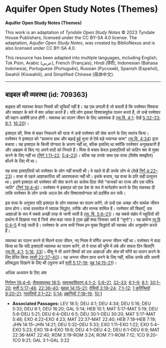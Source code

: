 # Aquifer Open Study Notes (Themes)

**Aquifer Open Study Notes (Themes)**

This work is an adaptation of *Tyndale Open Study Notes* © 2023 Tyndale House Publishers, licensed under the CC BY\-SA 4\.0 license. The adaptation, *Aquifer Open Study Notes*, was created by BiblioNexus and is also licensed under CC BY\-SA 4\.0\.

This resource has been adapted into multiple languages, including English, Tok Pisin, Arabic (عربي), French (Français), Hindi (हिंदी), Indonesian (Bahasa Indonesia), Portuguese (Português), Russian (Русский), Spanish (Español), Swahili (Kiswahili), and Simplified Chinese (简体中文).



--------------------------------

## बाइबल की व्यवस्था (id: 709363)

बाइबल की व्यवस्था केवल नियमों की सूचियाँ नहीं है। यह एक प्रणाली है जो बताती है कि परमेश्वर विश्वास और व्यवहार के बारे में क्या अपेक्षा करते हैं। यदि लोग इसका विश्वासपूर्वक पालन करते हैं, तो उन्हें परमेश्वर की महान आशीषें प्राप्त होंगी। व्यवस्था का पालन जीवन के लिए आवश्यक है ([व्य.वि. 4:1](https://ref.ly/Deut4:1); देखें [5:32–33](https://ref.ly/Deut5:32-Deut5:33); [8:1](https://ref.ly/Deut8:1); [16:20](https://ref.ly/Deut16:20))।

इस्राएल की, मिस्र से बाहर निकलने की यात्रा ने उन्हें परमेश्वर की सेवा करने के लिए स्वतंत्र किया। परमेश्वर ने इस्राएल को "बलवन्त हाथ और बढ़ाई हुई भुजा से ऐसे बड़े भयानक काम" ([व्य.वि. 4:34](https://ref.ly/Deut4:34)) द्वारा बचाया। यह इस्राएल के किसी योग्यता के कारण नहीं था, बल्कि इसलिए था क्योंकि परमेश्वर अनुग्रहकारी हैं और अब्राहम से किए गए अपने वादों को निभाते हैं। मिस्र से बचाव केवल इस्राएलियों को कठिन श्रम से मुक्त करने के लिए नहीं था ([निर्ग 1:11–22](https://ref.ly/Exod1:11-Exod1:22); [5:4–23](https://ref.ly/Exod5:4-Exod5:23))। बल्कि यह उनके साथ एक वाचा (विशेष समझौता) बाँधने के लिए भी था।

यह वाचा इस्राएलियों को परमेश्वर के लोग नहीं बनाती थी। वे पहले से ही उनके लोग थे (देखें [निर्ग 4:22–23](https://ref.ly/Exod4:22-Exod4:23))। वाचा से पहले आज्ञाकारिता की आवश्यकता नहीं थी। इसके बजाय, यह वाचा के प्रति सही प्रत्युत्तर था। इसने इस्राएल को परमेश्वर की सेवा करने का कर्तव्य दिया जैसे "याजकों का राज्य और एक पवित्र जाति" ([निर्ग 19:4–6](https://ref.ly/Exod19:4-Exod19:6))। परमेश्वर ने इस्राएल को एक देश के रूप में मार्गदर्शन करने के लिए व्यवस्था दी ताकि परमेश्वर के लोग उनके अटल प्रेम और विश्वासयोग्यता को प्रदर्शित कर सकें।

इस वाचा के अनुसार यदि इस्राएल के लोग व्यवस्था का पालन करेंगे, तो उन्हें एक अच्छा और सार्थक जीवन प्राप्त होगा। वाचा दस्तावेज़ में व्यापक सिद्धांत, तरीके और मानक शामिल हैं। परमेश्वर की शिक्षाएँ, दस आज्ञाओं के रूप में सबसे अच्छी तरह से जानी जाती है ([व्य. वि. 5:6–21](https://ref.ly/Deut5:6-Deut5:21))। यह सबसे संक्षेप में यहूदियों की प्रार्थना में दिखाया गया है जिसे *शेमा* कहा जाता है (एक इब्री शब्द जिसका अर्थ है "सुनो")। यह प्रार्थना [व्य.वि 6:4–5](https://ref.ly/Deut6:4-Deut6:5) में पाई जाती है। परमेश्वर के अन्य सभी नियम इन मुख्य सिद्धांतों की व्याख्या और अनुप्रयोग करते हैं।

व्यवस्था का पालन करने से मिलने वाला जीवन, नए नियम में वर्णित अनन्त जीवन नहीं था। परमेश्वर ने वादा किया था कि यदि इस्राएली व्यवस्था का पालन करेंगे, तो वे वाचा की भूमि में लंबे और सफल दिन बिताएँगे ([व्य.वि. 4:1](https://ref.ly/Deut4:1); [5:16](https://ref.ly/Deut5:16), [33](https://ref.ly/Deut5:33))। यीशु ने भी अपने शिष्यों को दस आज्ञाओं और *शेमा* की माँगों का पालन करने के लिए प्रेरित किया ([मत्ती 22:37–40](https://ref.ly/Matt22:37-Matt22:40))। यह अनन्त जीवन प्राप्त करने के लिए नहीं, बल्कि उनके प्रति अपनी प्रतिबद्धता दिखाने के लिए थी (तुलना करें [मत्ती 5:17–19](https://ref.ly/Matt5:17-Matt5:19); [यूह 14:15–21](https://ref.ly/John14:15-John14:21))।

अधिक अध्ययन के लिए अंश 

[निर्गमन 19:4–6](https://ref.ly/Exod19:4-Exod19:6); [लैव्यव्यवस्था 18:5](https://ref.ly/Lev18:5); [व्यवस्थाविवरण 4:1–2](https://ref.ly/Deut4:1-Deut4:2); [5:6–21](https://ref.ly/Deut5:6-Deut5:21), [32–33](https://ref.ly/Deut5:32-Deut5:33); [6:1–9](https://ref.ly/Deut6:1-Deut6:9); [8:1](https://ref.ly/Deut8:1); [30:1–20](https://ref.ly/Deut30:1-Deut30:20); [मत्ती 5:17–48](https://ref.ly/Matt5:17-Matt5:48); [22:36–40](https://ref.ly/Matt22:36-Matt22:40); [यूहन्ना 14:15–21](https://ref.ly/John14:15-John14:21); [रोमियों 3:19–24](https://ref.ly/Rom3:19-Rom3:24); [7:1–12](https://ref.ly/Rom7:1-Rom7:12); [1 कुरिन्थियों 9:20–21](https://ref.ly/1Cor9:20-1Cor9:21); [गलातियों 3:1–22](https://ref.ly/Gal3:1-Gal3:22); [5:14](https://ref.ly/Gal5:14); [इब्रानियों 7:18–19](https://ref.ly/Heb7:18-Heb7:19); [10:1](https://ref.ly/Heb10:1)

* **Associated Passages:** LEV 18:5; DEU 4:1; DEU 4:34; DEU 5:16; DEU 5:33; DEU 8:1; DEU 16:20; GAL 5:14; HEB 10:1; MAT 5:17–MAT 5:19; DEU 5:6–DEU 5:21; DEU 6:4–DEU 6:5; DEU 30:1–DEU 30:20; MAT 5:17–MAT 5:48; EXO 4:22–EXO 4:23; MAT 22:37–MAT 22:40; HEB 7:18–HEB 7:19; JHN 14:15–JHN 14:21; DEU 5:32–DEU 5:33; EXO 1:11–EXO 1:22; EXO 5:4–EXO 5:23; EXO 19:4–EXO 19:6; DEU 4:1–DEU 4:2; DEU 6:1–DEU 6:9; MAT 22:36–MAT 22:40; ROM 3:19–ROM 3:24; ROM 7:1–ROM 7:12; 1CO 9:20–1CO 9:21; GAL 3:1–GAL 3:22

